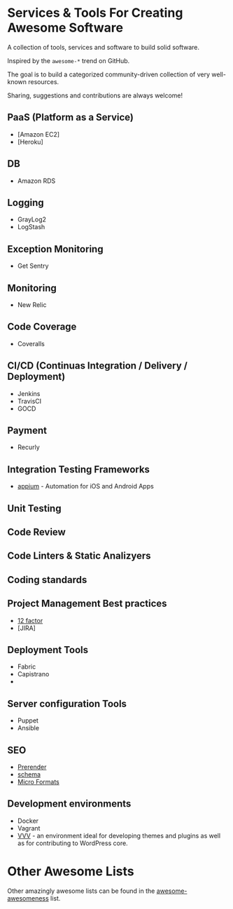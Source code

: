 # Services & Tools For Creating Awesome Software

A collection of tools, services and software to build solid software.

Inspired by the `awesome-*` trend on GitHub.

The goal is to build a categorized community-driven collection of very well-known resources.

Sharing, suggestions and contributions are always welcome!

## PaaS (Platform as a Service)

* [Amazon EC2]
* [Heroku]

## DB

* Amazon RDS

## Logging

* GrayLog2
* LogStash

## Exception Monitoring

* Get Sentry

## Monitoring

* New Relic

## Code Coverage

* Coveralls

## CI/CD (Continuas Integration / Delivery / Deployment)

* Jenkins
* TravisCI
* GOCD

## Payment

* Recurly

## Integration Testing Frameworks

* [appium](https://github.com/appium/appium) -  Automation for iOS and Android Apps

## Unit Testing

## Code Review

## Code Linters & Static Analizyers

## Coding standards

## Project Management Best practices

* [12 factor](http://12factor.net/)
* [JIRA]

## Deployment Tools

* Fabric
* Capistrano
* 

## Server configuration Tools

* Puppet
* Ansible

## SEO

* [Prerender](http://prerender.io)
* [schema](http://www.schema.org/docs/schemas.html)
* [Micro Formats](http://microformats.org/wiki/microformats)

## Development environments

* Docker
* Vagrant
* [VVV](https://github.com/Varying-Vagrant-Vagrants/VVV) - an environment ideal for developing themes and plugins as well as for contributing to WordPress core.

# Other Awesome Lists

Other amazingly awesome lists can be found in the [awesome-awesomeness](https://github.com/bayandin/awesome-awesomeness) list.
